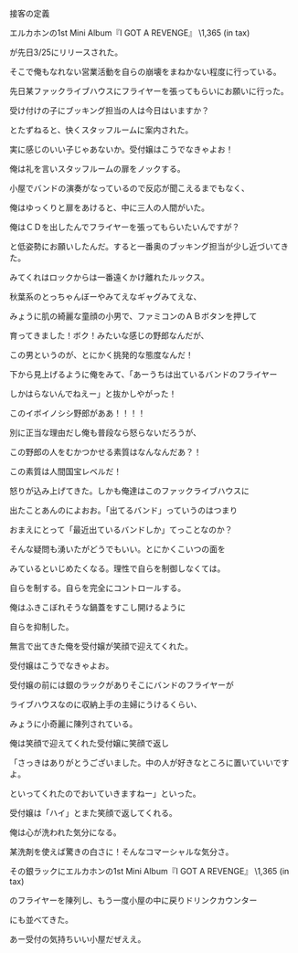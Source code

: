 接客の定義 

エルカホンの1st Mini Album『I GOT A REVENGE』 \1,365 (in tax) 

が先日3/25にリリースされた。 

そこで俺もなれない営業活動を自らの崩壊をまねかない程度に行っている。  

先日某ファックライブハウスにフライヤーを張ってもらいにお願いに行った。 

受け付けの子にブッキング担当の人は今日はいますか？ 

とたずねると、快くスタッフルームに案内された。 

実に感じのいい子じゃあないか。受付嬢はこうでなきゃよお！ 

俺は礼を言いスタッフルームの扉をノックする。 

小屋でバンドの演奏がなっているので反応が聞こえるまでもなく、 

俺はゆっくりと扉をあけると、中に三人の人間がいた。 

俺はＣＤを出したんでフライヤーを張ってもらいたいんですが？ 

と低姿勢にお願いしたんだ。すると一番奥のブッキング担当が少し近づいてきた。 

みてくれはロックからは一番遠くかけ離れたルックス。 

秋葉系のとっちゃんぼーやみてえなギャグみてえな、 

みょうに肌の綺麗な童顔の小男で、ファミコンのＡＢボタンを押して 

育ってきました！ボク！みたいな感じの野郎なんだが、 

この男というのが、とにかく挑発的な態度なんだ！ 

下から見上げるように俺をみて、「あーうちは出ているバンドのフライヤー 

しかはらないんでねえー」と抜かしやがった！ 

このイボイノシシ野郎がああ！！！！ 

別に正当な理由だし俺も普段なら怒らないだろうが、 

この野郎の人をむかつかせる素質はなんなんだあ？！ 

この素質は人間国宝レベルだ！ 

怒りが込み上げてきた。しかも俺達はこのファックライブハウスに 

出たことあんのによおお。「出てるバンド」っていうのはつまり 

おまえにとって「最近出ているバンドしか」てっことなのか？ 

そんな疑問も湧いたがどうでもいい。とにかくこいつの面を 

みているといじめたくなる。理性で自らを制御しなくては。 

自らを制する。自らを完全にコントロールする。 

俺はふきこぼれそうな鍋蓋をすこし開けるように 

自らを抑制した。 

無言で出てきた俺を受付嬢が笑顔で迎えてくれた。 

受付嬢はこうでなきゃよお。 

受付嬢の前には銀のラックがありそこにバンドのフライヤーが 

ライブハウスなのに収納上手の主婦にうけるくらい、 

みょうに小奇麗に陳列されている。 

俺は笑顔で迎えてくれた受付嬢に笑顔で返し 

「さっきはありがとうございました。中の人が好きなところに置いていいですよ。 

といってくれたのでおいていきますねー」といった。 

受付嬢は「ハイ」とまた笑顔で返してくれる。 

俺は心が洗われた気分になる。 

某洗剤を使えば驚きの白さに！そんなコマーシャルな気分さ。 

その銀ラックにエルカホンの1st Mini Album『I GOT A REVENGE』 \1,365 (in tax) 

のフライヤーを陳列し、もう一度小屋の中に戻りドリンクカウンター 

にも並べてきた。 

あー受付の気持ちいい小屋だぜええ。
